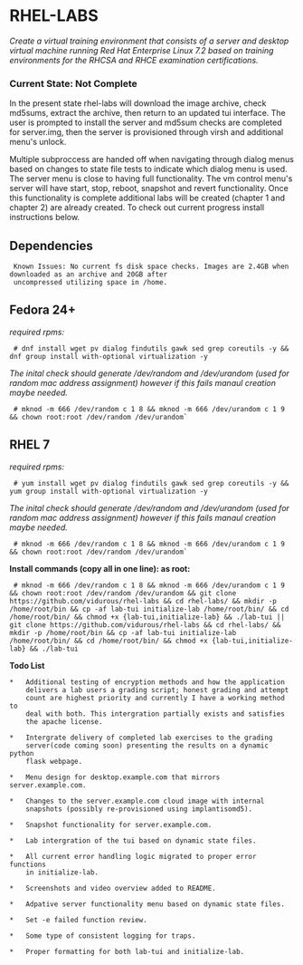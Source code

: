 RHEL-LABS
=========
*Create a virtual training environment that consists of a server and desktop virtual machine running Red Hat Enterprise Linux 7.2 based on training environments for the RHCSA and RHCE examination certifications.*

### Current State: Not Complete ###
 In the present state rhel-labs will download the image archive, check md5sums, extract the archive, then return to an 
 updated tui interface. The user is prompted to install the server and md5sum checks are completed for server.img, then 
 the server is provisioned through virsh and additional menu's unlock.

 Multiple subproccess are handed off when navigating through dialog menus based on changes to state file tests to indicate 
 which dialog menu is used. The server menu is close to having full functionality. The vm control menu's server will have 
 start, stop, reboot, snapshot and revert functionality. Once this functionality is complete additional labs will be 
 created (chapter 1 and chapter 2) are already created. To check out current progress install instructions below.

 Dependencies
----------------
~~~
 Known Issues: No current fs disk space checks. Images are 2.4GB when downloaded as an archive and 20GB after
 uncompressed utilizing space in /home.
~~~

 Fedora 24+
---------------
*required rpms:*
~~~
 # dnf install wget pv dialog findutils gawk sed grep coreutils -y && dnf group install with-optional virtualization -y
~~~


*The inital check should generate /dev/random and /dev/urandom (used for
 random mac address assignment) however if this fails manaul creation
 maybe needed.*
~~~
 # mknod -m 666 /dev/random c 1 8 && mknod -m 666 /dev/urandom c 1 9 && chown root:root /dev/random /dev/urandom`
~~~

 RHEL 7
-------
*required rpms:*
~~~
 # yum install wget pv dialog findutils gawk sed grep coreutils -y && yum group install with-optional virtualization -y
~~~


*The inital check should generate /dev/random and /dev/urandom (used for
 random mac address assignment) however if this fails manaul creation
 maybe needed.*
~~~
 # mknod -m 666 /dev/random c 1 8 && mknod -m 666 /dev/urandom c 1 9 && chown root:root /dev/random /dev/urandom`
~~~


**Install commands (copy all in one line): as root:**
~~~
 # mknod -m 666 /dev/random c 1 8 && mknod -m 666 /dev/urandom c 1 9 && chown root:root /dev/random /dev/urandom && git clone https://github.com/vidurous/rhel-labs && cd rhel-labs/ && mkdir -p /home/root/bin && cp -af lab-tui initialize-lab /home/root/bin/ && cd /home/root/bin/ && chmod +x {lab-tui,initialize-lab} && ./lab-tui || git clone https://github.com/vidurous/rhel-labs && cd rhel-labs/ && mkdir -p /home/root/bin && cp -af lab-tui initialize-lab /home/root/bin/ && cd /home/root/bin/ && chmod +x {lab-tui,initialize-lab} && ./lab-tui
~~~

**Todo List**

    *   Additional testing of encryption methods and how the application
        delivers a lab users a grading script; honest grading and attempt
        count are highest priority and currently I have a working method to
        deal with both. This intergration partially exists and satisfies 
        the apache license. 

    *   Intergrate delivery of completed lab exercises to the grading
        server(code coming soon) presenting the results on a dynamic python
        flask webpage.

    *   Menu design for desktop.example.com that mirrors server.example.com.

    *   Changes to the server.example.com cloud image with internal
        snapshots (possibly re-provisioned using implantisomd5).

    *   Snapshot functionality for server.example.com.

    *   Lab intergration of the tui based on dynamic state files.

    *   All current error handling logic migrated to proper error functions
        in initialize-lab.

    *   Screenshots and video overview added to README.

    *   Adpative server functionality menu based on dynamic state files.

    *   Set -e failed function review.

    *   Some type of consistent logging for traps.

    *   Proper formatting for both lab-tui and initialize-lab.
